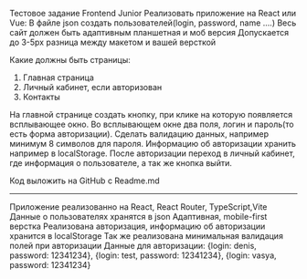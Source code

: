 Тестовое задание Frontend Junior
Реализовать приложение на React или Vue:
В файле json создать пользователей(login, password, name ....)
Весь сайт должен быть адаптивным планшетная и моб версия
Допускается до 3-5px разница между макетом и вашей версткой

Какие должны быть страницы:

1. Главная страница
2. Личный кабинет, если авторизован
3. Контакты

На главной странице создать кнопку, при клике на которую появляется всплывающее окно. Во всплывающем окне два поля, логин и пароль(то есть форма авторизации). Сделать валидацию данных, например минимум 8 символов для пароля.
Информацию об авторизации хранить например в localStorage. После авторизации переход в личный кабинет, где информация о пользователе, а так же кнопка выйти.

Код выложить на GitHub с Readme.md

---

Приложение реализованно на React, React Router, TypeScript,Vite
Данные о пользователях хранятся в json
Адаптивная, mobile-first верстка
Реализована авторизация, информацию об авторизации хранится в localStorage
Так же реализована минимальная валидация полей при авторизации
Данные для авторизации: {login: denis, password: 12341234}, {login: test, password: 12341234}, {login: vasya, password: 12341234}
